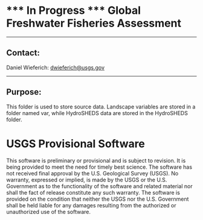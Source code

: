 *** In Progress *** Global Freshwater Fisheries Assessment
===============================================================================================================

-----------
Contact:
-----------
Daniel Wieferich: dwieferich@usgs.gov

-----------
Purpose:
-----------
This folder is used to store source data.  Landscape variables are stored in a folder named var, while HydroSHEDS data are stored in the HydroSHEDS folder.

# USGS Provisional Software

This software is preliminary or provisional and is subject to revision. It is being provided to meet the need for timely best science. The software has not received final approval by the U.S. Geological Survey (USGS). No warranty, expressed or implied, is made by the USGS or the U.S. Government as to the functionality of the software and related material nor shall the fact of release constitute any such warranty. The software is provided on the condition that neither the USGS nor the U.S. Government shall be held liable for any damages resulting from the authorized or unauthorized use of the software.
